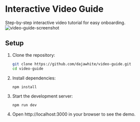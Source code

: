 # Interactive Video Guide
Step-by-step interactive video tutorial for easy onboarding.
![video-guide-screenshot](https://github.com/dajawhite/video-guide/assets/110269361/cc992c9a-d28a-40ee-9245-768e3038cbbe)

## Setup
1. Clone the repository:
   ```sh
   git clone https://github.com/dajawhite/video-guide.git
   cd video-guide
   ```
2. Install dependencies:
    ```
    npm install
    ```
3. Start the development server:
    ```
    npm run dev
    ```
4. Open http://localhost:3000 in your browser to see the demo.
